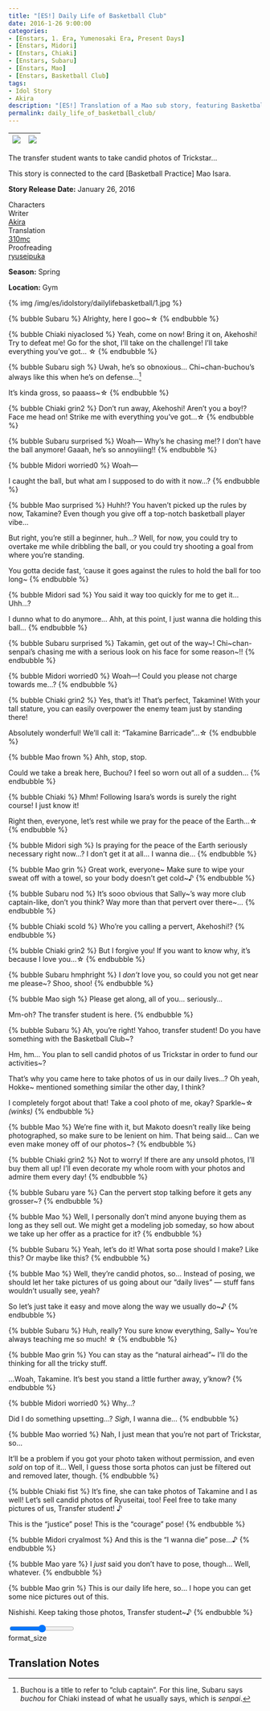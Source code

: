 ```yaml
---
title: "[ES!] Daily Life of Basketball Club"
date: 2016-1-26 9:00:00
categories:
- [Enstars, 1. Era, Yumenosaki Era, Present Days]
- [Enstars, Midori]
- [Enstars, Chiaki]
- [Enstars, Subaru]
- [Enstars, Mao]
- [Enstars, Basketball Club]
tags:
- Idol Story
- Akira
description: "[ES!] Translation of a Mao sub story, featuring Basketball Club. The transfer student wants to take candid photos of Trickstar…"
permalink: daily_life_of_basketball_club/
---
```


![](/img/es/idolstory/dailylifebasketball/c1.jpg)|![](/img/es/idolstory/dailylifebasketball/c2.jpg)
:-:|:-:

The transfer student wants to take candid photos of Trickstar…

This story is connected to the card [Basketball Practice] Mao Isara.

<p class="releasedate"><b>Story Release Date:</b> January 26, 2016</p>

<div class="three-wrapper" style="--storyColor:#5ac189;--storyColor-rgb:90,193,137;--storyColor-h:147.4;--storyColor-s:45.4%;--storyColor-l:55.5%;">
    <div class="info-area">
        <div class="info">
            <div class="info-item characters">
                <div class="label">
                    Characters
                </div>
                <div class="value">
								<a href="/categories/Enstars/Mao" character="Mao"></a>
								<a href="/categories/Enstars/Subaru" character="Subaru"></a>
                <a href="/categories/Enstars/Chiaki" character="Chiaki"></a>
								<a href="/categories/Enstars/Midori" character="Midori"></a>
                </div>
            </div>
            <div class="info-item one">
                <div class="label">
                    Writer
                </div>
                <div class="value">
                    <a href="/tags/Akira/">Akira</a>
                </div>
            </div>
            <div class="info-item two">
                <div class="label">
                    Translation
                </div>
                <div class="value">
                    <a href="/about">310mc</a>
                </div>
            </div>
            <div class="info-item three">
                <div class="label">
                   Proofreading
                </div>
                <div class="value">
                    <a href="https://ryuseipuka.notion.site/proofed-by-ryuseipuka-020757643ea94baabea5e7d21f325a8b" target="_blank">ryuseipuka</a>
                </div>
            </div>
        </div>
    </div>
</div>

<!-- more -->

<div class="msr-season spring">
    <p><span><b>Season:</b> Spring</span></p>
</div>

<div class="msr-location">
    <p><span><b>Location:</b> Gym</span></p>
</div>

{% img /img/es/idolstory/dailylifebasketball/1.jpg %}

{% bubble Subaru %}
Alrighty, here I goo~☆
{% endbubble %}

{% bubble Chiaki niyaclosed %}
Yeah, come on now! Bring it on, Akehoshi! Try to defeat me! Go for the shot, I’ll take on the challenge! I’ll take everything you’ve got… ☆
{% endbubble %}

{% bubble Subaru sigh %}
Uwah, he’s so obnoxious… Chi~chan-buchou’s always like this when he’s on defense…[^1]

It’s kinda gross, so paaass~☆
{% endbubble %}

{% bubble Chiaki grin2 %}
Don’t run away, Akehoshi! Aren’t you a boy!? Face me head on! Strike me with everything you’ve got…☆
{% endbubble %}

{% bubble Subaru surprised %}
Woah— Why’s he chasing me!? I don’t have the ball anymore! Gaaah, he’s so annoyiiing!!
{% endbubble %}

{% bubble Midori worried0 %}
Woah—

I caught the ball, but what am I supposed to do with it now…?
{% endbubble %}

{% bubble Mao surprised %}
Huhh!? You haven’t picked up the rules by now, Takamine? Even though you give off a top-notch basketball player vibe…

But right, you’re still a beginner, huh…? Well, for now, you could try to overtake me while dribbling the ball, or you could try shooting a goal from where you’re standing.

You gotta decide fast, ‘cause it goes against the rules to hold the ball for too long~
{% endbubble %}

{% bubble Midori sad %}
You said it way too quickly for me to get it… Uhh…?

I dunno what to do anymore… Ahh, at this point, I just wanna die holding this ball…
{% endbubble %}

{% bubble Subaru surprised %}
Takamin, get out of the way\~! Chi\~chan-senpai’s chasing me with a serious look on his face for some reason\~!!
{% endbubble %}

{% bubble Midori worried0 %}
Woah—! Could you please not charge towards me…?
{% endbubble %}

{% bubble Chiaki grin2 %}
Yes, that’s it! That’s perfect, Takamine! With your tall stature, you can easily overpower the enemy team just by standing there!

Absolutely wonderful! We’ll call it: “Takamine Barricade”…☆
{% endbubble %}

{% bubble Mao frown %}
Ahh, stop, stop.

Could we take a break here, Buchou? I feel so worn out all of a sudden…
{% endbubble %}

{% bubble Chiaki %}
Mhm! Following Isara’s words is surely the right course! I just know it!

Right then, everyone, let’s rest while we pray for the peace of the Earth…☆
{% endbubble %}

{% bubble Midori sigh %}
Is praying for the peace of the Earth seriously necessary right now…? I don’t get it at all… I wanna die…
{% endbubble %}

{% bubble Mao grin %}
Great work, everyone\~ Make sure to wipe your sweat off with a towel, so your body doesn’t get cold\~♪
{% endbubble %}

{% bubble Subaru nod %}
It’s sooo obvious that Sally\~’s way more club captain-like, don’t you think? Way more than that pervert over there\~…
{% endbubble %}

{% bubble Chiaki scold %}
Who’re you calling a pervert, Akehoshi!?
{% endbubble %}

{% bubble Chiaki grin2 %}
But I forgive you! If you want to know why, it’s because I love you…☆
{% endbubble %}

{% bubble Subaru hmphright %}
I *don’t* love you, so could you not get near me please~? Shoo, shoo!
{% endbubble %}

{% bubble Mao sigh %}
Please get along, all of you… seriously…

Mm-oh? The transfer student is here.
{% endbubble %}

{% bubble Subaru %}
Ah, you’re right! Yahoo, transfer student! Do you have something with the Basketball Club~?

Hm, hm… You plan to sell candid photos of us Trickstar in order to fund our activities~?

That’s why you came here to take photos of us in our daily lives…? Oh yeah, Hokke~ mentioned something similar the other day, I think?

I completely forgot about that! Take a cool photo of me, okay? Sparkle~☆ *<th>(winks)</th>*
{% endbubble %}

{% bubble Mao %}
We’re fine with it, but Makoto doesn’t really like being photographed, so make sure to be lenient on him. That being said… Can we even make money off of our photos~?
{% endbubble %}

{% bubble Chiaki grin2 %}
Not to worry! If there are any unsold photos, I’ll buy them all up! I’ll even decorate my whole room with your photos and admire them every day!
{% endbubble %}

{% bubble Subaru yare %}
Can the pervert stop talking before it gets any grosser~?
{% endbubble %}

{% bubble Mao %}
Well, I personally don’t mind anyone buying them as long as they sell out. We might get a modeling job someday, so how about we take up her offer as a practice for it?
{% endbubble %}

{% bubble Subaru %}
Yeah, let’s do it! What sorta pose should I make? Like this? Or maybe like this?
{% endbubble %}

{% bubble Mao %}
Well, they’re candid photos, so… Instead of posing, we should let her take pictures of us going about our “daily lives” — stuff fans wouldn’t usually see, yeah?

So let’s just take it easy and move along the way we usually do~♪
{% endbubble %}

{% bubble Subaru %}
Huh, really? You sure know everything, Sally~ You’re always teaching me so much! ☆
{% endbubble %}

{% bubble Mao grin %}
You can stay as the “natural airhead”~ I’ll do the thinking for all the tricky stuff.

…Woah, Takamine. It’s best you stand a little further away, y’know?
{% endbubble %}

{% bubble Midori worried0 %}
Why…?

Did I do something upsetting…? <em>Sigh</em>, I wanna die…
{% endbubble %}

{% bubble Mao worried %}
Nah, I just mean that you’re not part of Trickstar, so…

It’ll be a problem if you got your photo taken without permission, and even <em>sold</em> on top of it… Well, I guess those sorta photos can just be filtered out and removed later, though.
{% endbubble %}

{% bubble Chiaki fist %}
It’s fine, she can take photos of Takamine and I as well! Let’s sell candid photos of Ryuseitai, too! Feel free to take many pictures of us, Transfer student! ♪

This is the “justice” pose! This is the “courage” pose!
{% endbubble %}

{% bubble Midori cryalmost %}
And this is the “I wanna die” pose…♪
{% endbubble %}

{% bubble Mao yare %}
I <em>just</em> said you don’t have to pose, though… Well, whatever.
{% endbubble %}

{% bubble Mao grin %}
This is our daily life here, so… I hope you can get some nice pictures out of this.

Nishishi. Keep taking those photos, Transfer student~♪
{% endbubble %}

<div class="navigation2">
    <div class="toolbar-wrapper">
        <div class="slider-container">
            <input type="range" min="1" max="5" value="3" class="slider">
        </div>
        <div class="toolbar">
            <a target="_blank" href="/translations/#Index" class="home-button" title="Translations Masterlist"><i class="fa fa-home"></i></a>
            <div class="toolbar__section">
                <a id="sliderDrop">
                    <span class="material-icons-round" title="Text Size">format_size</span>
                </a>
            </div>
            <a href="#top" class="top-arrow" title="Back to Top"><i class="fa fa-arrow-up"></i></a>
        </div>
    </div>
</div>

## Translation Notes

[^1]: Buchou is a title to refer to “club captain”. For this line, Subaru says <em>buchou</em> for Chiaki instead of what he usually says, which is <em>senpai</em>.

